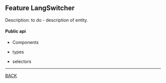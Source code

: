 ## Feature LangSwitcher

Description:
to do - description of entity.

#### Public api

- Components



- types



- selectors



----
[BACK](/README.md)